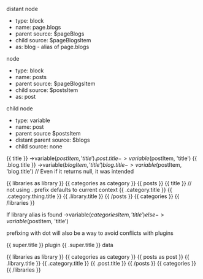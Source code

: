 distant node
- type: block
- name: page.blogs
- parent source: $pageBlogs
- child source: $pageBlogsItem
- as: blog - alias of page.blogs

node
- type: block
- name: posts
- parent source: $pageBlogsItem
- child source: $postsItem
- as: post

child node
- type: variable
- name: post
- parent source $postsItem
- distant parent source: $blogs
- child source: none

{{ title }} ->variable($postItem, 'title')
{{ .post.title }} ->variable($postItem, 'title')
{{ .blog.title }} ->variable($blogItem, 'title')
{{ blog.title }} ->variable($postItem, 'blog.title') // Even if it returns null, it was intended

{{ libraries as library }}
    {{ categories as category }}
        {{ posts }}
            {{ title }} // not using . prefix defaults to current context
            {{ .category.title }}
            {{ .category.thing.title }}
            {{ .library.title }}
        {{ /posts }}
    {{ categories }}
{{ /libraries }}

If library alias is found
->variable($categoriesItem, 'title')
else
->variable($postItem, 'title')

prefixing with dot will also be a way to avoid conflicts with plugins

{{ super.title }} plugin
{{ .super.title }} data

{{ libraries as library }}
    {{ categories as category }}
        {{ posts as post }}
            {{ .library.title }}
            {{ .category.title }}
            {{ .post.title }}
        {{ /posts }}
    {{ categories }}
{{ /libraries }}